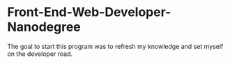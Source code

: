 # Front-End-Web-Developer-Nanodegree
The goal to start this program was to refresh my knowledge and set myself on the developer road.

